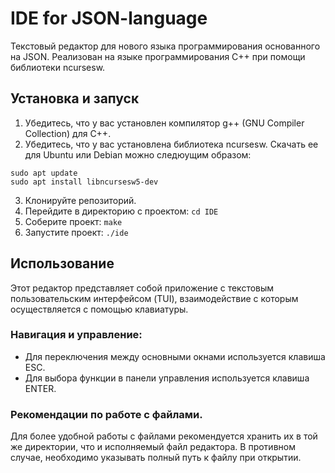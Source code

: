 
# IDE for JSON-language

Текстовый редактор для нового языка программирования основанного на JSON.
Реализован на языке программирования C++ при помощи библиотеки ncursesw.

## Установка и запуск

1. Убедитесь, что у вас установлен компилятор g++ (GNU Compiler Collection) для C++.
2. Убедитесь, что у вас установлена библиотека ncursesw. 
Скачать ее для Ubuntu или Debian можно следюущим образом:

```
sudo apt update
sudo apt install libncursesw5-dev

```

3. Клонируйте репозиторий.
4. Перейдите в директорию с проектом: ``` cd IDE ```
5. Соберите проект: ``` make ```
6. Запустите проект: ``` ./ide ```

## Использование

Этот редактор представляет собой приложение с текстовым пользовательским интерфейсом (TUI), взаимодействие с которым осуществляется с помощью клавиатуры.

### Навигация и управление:

- Для переключения между основными окнами используется клавиша ESC.
- Для выбора функции в панели управления используется клавиша ENTER.

### Рекомендации по работе с файлами.

Для более удобной работы с файлами рекомендуется хранить их в той же директории, что и исполняемый файл редактора. В противном случае, необходимо указывать полный путь к файлу при открытии.
